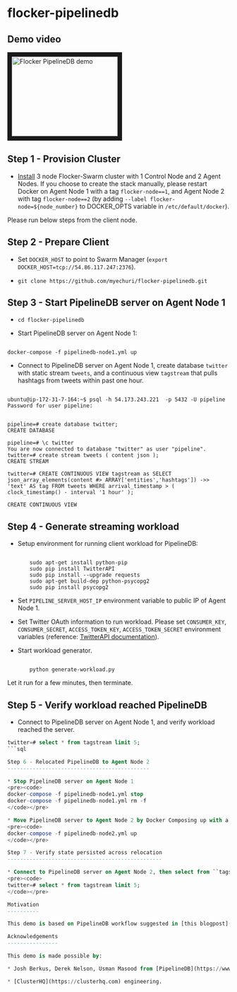 # flocker-pipelinedb

Demo video
----------

<a href="http://www.youtube.com/watch?feature=player_embedded&v=dYztp_c2eiQ" target="_blank"><img src="http://img.youtube.com/vi/dYztp_c2eiQ/0.jpg" alt="Flocker PipelineDB demo" width="240" height="180" border="10" /></a>

Step 1 - Provision Cluster
--------------------------

* [Install](https://docs.clusterhq.com/en/latest/docker-integration/cloudformation.html) 3 node Flocker-Swarm cluster with 1 Control Node and 2 Agent Nodes. If you choose to create the stack manually, please restart Docker on Agent Node 1 with a tag ``flocker-node==1``, and Agent Node 2 with tag ``flocker-node==2`` (by adding ``--label flocker-node=${node_number}`` to DOCKER_OPTS variable in ``/etc/default/docker``).

Please run below steps from the client node.

Step 2 - Prepare Client
-----------------------


* Set ``DOCKER_HOST`` to point to Swarm Manager (``export DOCKER_HOST=tcp://54.86.117.247:2376``).

* ``git clone https://github.com/myechuri/flocker-pipelinedb.git``

Step 3 - Start PipelineDB server on Agent Node 1
------------------------------------------------

* ``cd flocker-pipelinedb``

* Start PipelineDB server on Agent Node 1:
<pre><code>
docker-compose -f pipelinedb-node1.yml up
</code></pre>

* Connect to PipelineDB server on Agent Node 1, create database ``twitter`` with static stream ``tweets``, and a continuous view ``tagstream`` that pulls hashtags from tweets within past one hour.

<pre><code>
ubuntu@ip-172-31-7-164:~$ psql -h 54.173.243.221  -p 5432 -U pipeline
Password for user pipeline:


pipeline=# create database twitter;
CREATE DATABASE

pipeline=# \c twitter
You are now connected to database "twitter" as user "pipeline".
twitter=# create stream tweets ( content json );
CREATE STREAM

twitter=# CREATE CONTINUOUS VIEW tagstream as SELECT json_array_elements(content #> ARRAY['entities','hashtags']) ->> 'text' AS tag FROM tweets WHERE arrival_timestamp > ( clock_timestamp() - interval '1 hour' );

CREATE CONTINUOUS VIEW
</code></pre>

Step 4 - Generate streaming workload
------------------------------------

* Setup environment for running client workload for PipelineDB:
<pre><code>
       sudo apt-get install python-pip
       sudo pip install TwitterAPI
       sudo pip install --upgrade requests
       sudo apt-get build-dep python-psycopg2
       sudo pip install psycopg2
</code></pre>

* Set ``PIPELINE_SERVER_HOST_IP`` environment variable to public IP of Agent Node 1.

* Set Twitter OAuth information to run workload. Please set ``CONSUMER_KEY``, ``CONSUMER_SECRET``, ``ACCESS_TOKEN_KEY``, ``ACCESS_TOKEN_SECRET`` environment variables (reference: [TwitterAPI documentation](https://dev.twitter.com/oauth/overview/application-owner-access-tokens)).

* Start workload generator.
<pre><code>
       python generate-workload.py
</code></pre>

Let it run for a few minutes, then terminate.

Step 5 - Verify workload reached PipelineDB
-------------------------------------------

* Connect to PipelineDB server on Agent Node 1, and verify workload reached the server.

```sql
twitter=# select * from tagstream limit 5;
```sql

Step 6 - Relocated PipelineDB to Agent Node 2
---------------------------------------------

* Stop PipelineDB server on Agent Node 1
<pre><code>
docker-compose -f pipelinedb-node1.yml stop
docker-compose -f pipelinedb-node1.yml rm -f
</code></pre>

* Move PipelineDB server to Agent Node 2 by Docker Composing up with a manifest constraining it to Agent Node 2.
<pre><code>
docker-compose -f pipelinedb-node2.yml up
</code></pre>

Step 7 - Verify state persisted across relocation
-------------------------------------------------

* Connect to PipelineDB server on Agent Node 2, then select from ``tagstream`` - you should see the same output as in Step 5.
<pre><code>
twitter=# select * from tagstream limit 5;
</code></pre>

Motivation
----------

This demo is based on PipelineDB workflow suggested in [this blogpost](http://www.databasesoup.com/2015/07/pipelinedb-streaming-postgres.html).

Acknowledgements
----------------

This demo is made possible by:

* Josh Berkus, Derek Nelson, Usman Masood from [PipelineDB](https://www.pipelinedb.com).

* [ClusterHQ](https://clusterhq.com) engineering.
